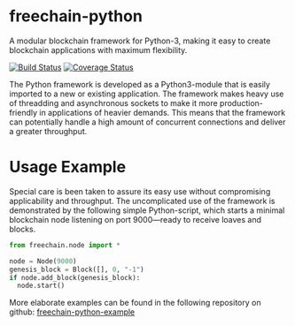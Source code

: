 # freechain-python
A modular blockchain framework for Python-3, making it easy to create blockchain applications with maximum flexibility.

[![Build Status](https://img.shields.io/travis/peteremiljensen/freechain-python/master.svg?maxAge=0)](https://travis-ci.org/peteremiljensen/freechain-python) [![Coverage Status](https://img.shields.io/coveralls/peteremiljensen/freechain-python/master.svg?maxAge=0)](https://coveralls.io/github/peteremiljensen/freechain-python)

The Python framework is developed as a Python3-module that is easily imported to a new or existing application. The framework makes heavy use of threadding and asynchronous sockets to make it more production-friendly in applications of heavier demands. This means that the framework can potentially handle a high amount of concurrent connections and deliver a greater throughput.

# Usage Example
Special care is been taken to assure its easy use without compromising applicability and throughput. The uncomplicated use of the framework is demonstrated by the following simple Python-script, which starts a minimal blockchain node listening on port 9000&mdash;ready to receive loaves and blocks.

```python
from freechain.node import *

node = Node(9000)
genesis_block = Block([], 0, "-1")
if node.add_block(genesis_block):
  node.start()
```

More elaborate examples can be found in the following repository on github:
[freechain-python-example](https://www.github.com/peteremiljensen/freechain-python-example)
